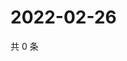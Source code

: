 # 2022-02-26

共 0 条

<!-- BEGIN WEIBO -->
<!-- 最后更新时间 Sat Feb 26 2022 02:18:22 GMT+0800 (China Standard Time) -->

<!-- END WEIBO -->
